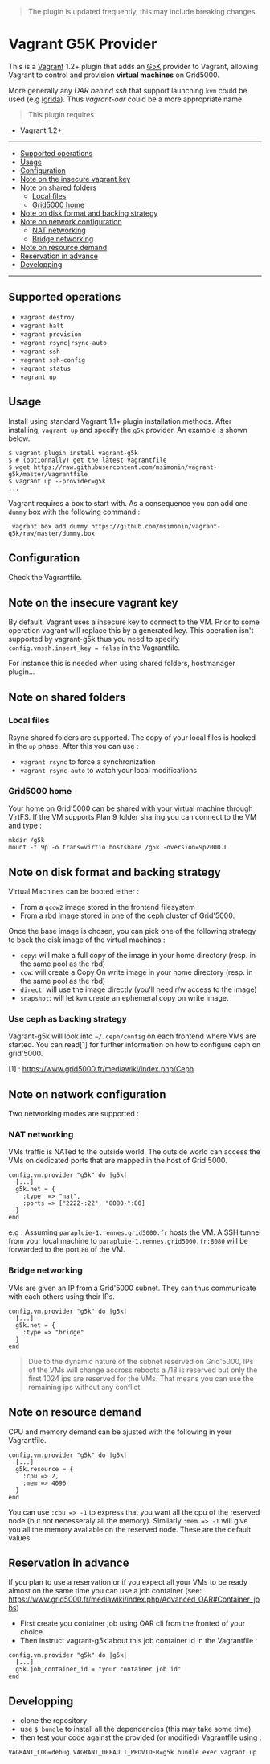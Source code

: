 > The plugin is updated frequently, this may include breaking changes.

# Vagrant G5K Provider
This is a [Vagrant](http://www.vagrantup.com) 1.2+ plugin that adds an
[G5K](https://www.grid5000.fr) provider to Vagrant, allowing Vagrant to control
and provision **virtual machines** on Grid5000.

More generally any *OAR behind ssh* that support launching `kvm` could be used
(e.g [Igrida](http://igrida.gforge.inria.fr/)). Thus *vagrant-oar* could be a
more appropriate name.

> This plugin requires
  * Vagrant 1.2+,

---

* [Supported operations](#supported-operations)
* [Usage](#usage)
* [Configuration](#configuration)
* [Note on the insecure vagrant key](#note-on-the-insecure-vagrant-key)
* [Note on shared folders](note-on-local-shared-folders)
  * [Local files](#local-files)
  * [Grid5000 home](#grid5000-home)
* [Note on disk format and backing strategy](#note-on-disk-format-and-backing-strategy)
* [Note on network configuration](#note-on-network-configuration)
  * [NAT networking](#nat-networking)
  * [Bridge networking](#bridge-networking)
* [Note on resource demand](#note-on-resource-demand)
* [Reservation in advance](#reservation-in-advance)
* [Developping](#developping)

---

## Supported operations

* `vagrant destroy`
* `vagrant halt`
* `vagrant provision`
* `vagrant rsync|rsync-auto`
* `vagrant ssh`
* `vagrant ssh-config`
* `vagrant status`
* `vagrant up`


## Usage

Install using standard Vagrant 1.1+ plugin installation methods. After
installing, `vagrant up` and specify the `g5k` provider. An example is
shown below.

```
$ vagrant plugin install vagrant-g5k
$ # (optionnally) get the latest Vagrantfile
$ wget https://raw.githubusercontent.com/msimonin/vagrant-g5k/master/Vagrantfile
$ vagrant up --provider=g5k
...
```
Vagrant requires a box to start with. As a consequence you can add one `dummy`
box with the following command :

```
 vagrant box add dummy https://github.com/msimonin/vagrant-g5k/raw/master/dummy.box
```


## Configuration

Check the Vagrantfile.

## Note on the insecure vagrant key

By default, Vagrant uses a insecure key to connect to the VM.
Prior to some operation vagrant will replace this by a generated key.
This operation isn't supported by vagrant-g5k thus you need to specify
`config.vmssh.insert_key = false` in the Vagrantfile.

For instance this is needed when using shared folders, hostmanager plugin...

## Note on shared folders

### Local files

Rsync shared folders are supported. The copy of your local files is hooked in
the `up` phase. After this you can use :

* `vagrant rsync` to force a synchronization
* `vagrant rsync-auto` to watch your local modifications

### Grid5000 home

Your home on Grid'5000 can be shared with your virtual machine through VirtFS.
If the VM supports Plan 9 folder sharing you can connect to the VM and type :

```
mkdir /g5k
mount -t 9p -o trans=virtio hostshare /g5k -oversion=9p2000.L
```


## Note on disk format and backing strategy

Virtual Machines can be booted either :

* From a `qcow2` image stored in the frontend filesystem
* From a rbd image stored in one of the ceph cluster of Grid'5000.

Once the base image is chosen, you can pick one of the following strategy
to back the disk image of the virtual machines :

* `copy`: will make a full copy of the image in your home directory (resp. in
  the same pool as the rbd)
* `cow`: will create a Copy On write image in your home directory (resp. in the
  same pool as the rbd)
* `direct`: will use the image directly (you'll need r/w access to the image)
* `snapshot`: will let `kvm` create an ephemeral copy on write image.

### Use ceph as backing strategy

Vagrant-g5k will look into `~/.ceph/config` on each frontend where VMs are started.
You can read[1] for further information on how to configure ceph on grid'5000.

[1] : https://www.grid5000.fr/mediawiki/index.php/Ceph

## Note on network configuration

Two networking modes are supported :

### NAT networking

VMs traffic is NATed to the outside world.  The outside world
  can access the VMs on dedicated ports that are mapped in the host of
  Grid'5000.  

```
config.vm.provider "g5k" do |g5k|
  [...]
  g5k.net = {
    :type  => "nat",
    :ports => ["2222-:22", "8080-":80]
  }
end
```

e.g : Assuming `parapluie-1.rennes.grid5000.fr` hosts the VM. A SSH tunnel from
your local machine to `parapluie-1.rennes.grid5000.fr:8080` will be forwarded to
the port `80` of the VM.

### Bridge networking

VMs are given an IP from a Grid'5000 subnet. They can thus
  communicate with each others using their IPs.

```
config.vm.provider "g5k" do |g5k|
  [...]
  g5k.net = {
    :type => "bridge"
  }
end
```

> Due to the dynamic nature of the subnet reserved on Grid'5000, IPs of the VMs
> will change accross reboots a /18 is reserved but only the first 1024 ips are
> reserved for the VMs. That means you can use the remaining ips without any
> conflict.

## Note on resource demand

CPU and memory demand can be ajusted with the following in your Vagrantfile.

```
config.vm.provider "g5k" do |g5k|
  [...]
  g5k.resource = {
    :cpu => 2,
    :mem => 4096
  }
end
```
You can use `:cpu => -1` to express that you want all the cpu of the reserved
node (but not necesseraly all the memory). Similarly `:mem => -1` will give you
all the memory available on the reserved node. These are the default values.

## Reservation in advance

If you plan to use a reservation or if you expect all your VMs to be ready
almost on the same time you can use a job container (see:
https://www.grid5000.fr/mediawiki/index.php/Advanced_OAR#Container_jobs)

* First create you container job using OAR cli from the fronted of your choice.
* Then instruct vagrant-g5k about this job container id in the Vagrantfile :

```
config.vm.provider "g5k" do |g5k|
  [...]
  g5k.job_container_id = "your container job id"
end
```

## Developping

* clone the repository
* use `$ bundle` to install all the dependencies (this may take some time)
* then test your code against the provided (or modified) Vagrantfile using :
```
VAGRANT_LOG=debug VAGRANT_DEFAULT_PROVIDER=g5k bundle exec vagrant up
```
